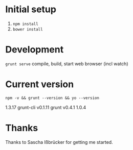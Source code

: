 # Initial setup

1. `npm install`
2. `bower install`

# Development

`grunt serve` compile, build, start web browser (incl watch)

# Current version

`npm -v && grunt --version && yo --version`

1.3.17
grunt-cli v0.1.11
grunt v0.4.1
1.0.4

# Thanks

Thanks to Sascha Ißbrücker for getting me started.
